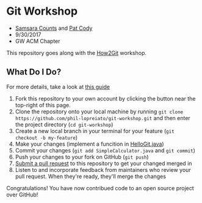 # Git Workshop

-  [Samsara Counts](https://github.com/samsaranc) and [Pat Cody](https://github.com/pcodes)
-  9/30/2017
-  GW ACM Chapter

This repository goes along with the [How2Git]() workshop.

## What Do I Do?
For more details, take a look at [this guide](https://guides.github.com/activities/forking/)
 1. Fork this repository to your own account by clicking the button near the top-right of this page. 
 2.  Clone the repository onto your local machine by running `git clone https://github.com/phil-lopreiato/git-workshop.git` and then enter the project directory (`cd git-workshop`)
 3. Create a new local branch in your terminal for your feature (`git checkout -b my-feature`)
 4. Make your changes (implement a funcition in [HelloGit.java](https://github.com/gw-acm/git-linux-17/blob/master/HelloGit.java))
 5. Commit your changes (`git add SimpleCalculator.java` and `git commit`)
 6. Push your changes to your fork on GitHub (`git push`)
 7. [Submit a pull request](https://github.com/gw-acm/git-linux-2017/compare) to this repository to get your changed merged in
 8. Listen to and incorporate feedback from maintainers who review your pull request. When they're ready, they'll merge the changes

Congratulations! You have now contribued code to an open source project over GitHub!
